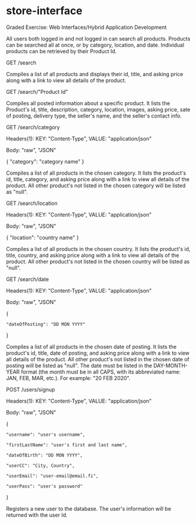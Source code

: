 # store-interface
Graded Exercise: Web Interfaces/Hybrid Application Development



All users both logged in and not logged in can search all products. Products can be searched all at once, or by category, location, and date. Individual products can be retrieved by their Product Id. 



GET /search

Compiles a list of all products and displays their id, title, and asking price along with a link to view all details of the product. 



GET /search/"Product Id"

Compiles all posted information about a specific product. It lists the Product's id, title, description, category, location, images, asking price, sate of posting, delivery type, the seller's name, and the seller's contact info.



GET /search/category

Headers(1): KEY: "Content-Type", VALUE: "application/json"

Body: "raw", "JSON"

{
	"category": "category name"
}

Compiles a list of all products in the chosen category. It lists the product's id, title, category, and asking price along with a link to view all details of the product. All other product's not listed in the chosen category will be listed as "null".



GET /search/location

Headers(1): KEY: "Content-Type", VALUE: "application/json"

Body: "raw", "JSON"

{
	"location": "country name"
}

Compiles a list of all products in the chosen country. It lists the product's id, title, country, and asking price along with a link to view all details of the product. All other product's not listed in the chosen country will be listed as "null".



GET /search/date

Headers(1): KEY: "Content-Type", VALUE: "application/json"

Body: "raw", "JSON"

{

	"dateOfPosting": "DD MON YYYY"
	
}

Compiles a list of all products in the chosen date of posting. It lists the product's id, title, date of posting, and asking price along with a link to view all details of the product. All other product's not listed in the chosen date of posting will be listed as "null". The date must be listed in the DAY-MONTH-YEAR format (the month must be in all CAPS, with its abbreviated name: JAN, FEB, MAR, etc.). For example: "20 FEB 2020".



POST /users/signup

Headers(1): KEY: "Content-Type", VALUE: "application/json"

Body: "raw", "JSON"

{

	"username": "user's username",
	
	"firstLastName": "user's first and last name",
	
	"dateOfBirth": "DD MON YYYY", 
	
	"userCC": "City, Country", 
	
	"userEmail": "user-email@email.fi", 
	
	"userPass": "user's password"
	
}

Registers a new user to the database. The user's information will be returned with the user Id. 
